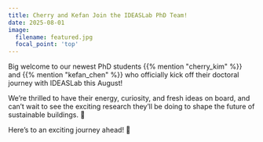 ```yaml
---
title: Cherry and Kefan Join the IDEASLab PhD Team!
date: 2025-08-01
image:
  filename: featured.jpg
  focal_point: 'top'
---
```


Big welcome to our newest PhD students {{% mention "cherry_kim" %}} and {{% mention "kefan_chen" %}} who officially kick off their doctoral journey with IDEASLab this August!  

We’re thrilled to have their energy, curiosity, and fresh ideas on board, and can’t wait to see the exciting research they’ll be doing to shape the future of sustainable buildings. :seedling:  

Here’s to an exciting journey ahead! :rocket:

